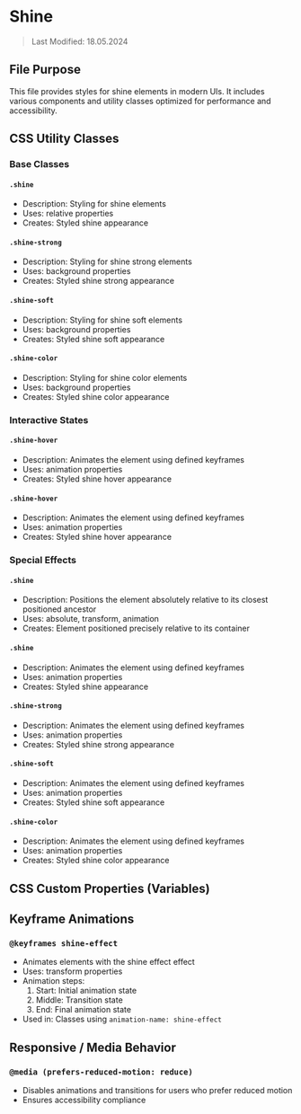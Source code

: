 # Shine
> Last Modified: 18.05.2024

## File Purpose

This file provides styles for shine elements in modern UIs. It includes various components and utility classes optimized for performance and accessibility.

## CSS Utility Classes

### Base Classes

#### `.shine`
- Description: Styling for shine elements
- Uses: relative properties
- Creates: Styled shine appearance

#### `.shine-strong`
- Description: Styling for shine strong elements
- Uses: background properties
- Creates: Styled shine strong appearance

#### `.shine-soft`
- Description: Styling for shine soft elements
- Uses: background properties
- Creates: Styled shine soft appearance

#### `.shine-color`
- Description: Styling for shine color elements
- Uses: background properties
- Creates: Styled shine color appearance

### Interactive States

#### `.shine-hover`
- Description: Animates the element using defined keyframes
- Uses: animation properties
- Creates: Styled shine hover appearance

#### `.shine-hover`
- Description: Animates the element using defined keyframes
- Uses: animation properties
- Creates: Styled shine hover appearance

### Special Effects

#### `.shine`
- Description: Positions the element absolutely relative to its closest positioned ancestor
- Uses: absolute, transform, animation
- Creates: Element positioned precisely relative to its container

#### `.shine`
- Description: Animates the element using defined keyframes
- Uses: animation properties
- Creates: Styled shine appearance

#### `.shine-strong`
- Description: Animates the element using defined keyframes
- Uses: animation properties
- Creates: Styled shine strong appearance

#### `.shine-soft`
- Description: Animates the element using defined keyframes
- Uses: animation properties
- Creates: Styled shine soft appearance

#### `.shine-color`
- Description: Animates the element using defined keyframes
- Uses: animation properties
- Creates: Styled shine color appearance

## CSS Custom Properties (Variables)



## Keyframe Animations

### `@keyframes shine-effect`
- Animates elements with the shine effect effect
- Uses: transform properties
- Animation steps:
  1. Start: Initial animation state
  2. Middle: Transition state
  3. End: Final animation state
- Used in: Classes using `animation-name: shine-effect`

## Responsive / Media Behavior

### `@media (prefers-reduced-motion: reduce)`
- Disables animations and transitions for users who prefer reduced motion
- Ensures accessibility compliance

